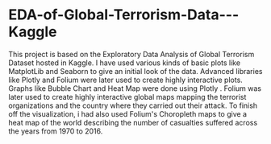 # EDA-of-Global-Terrorism-Data---Kaggle
This project is based on the Exploratory Data Analysis of Global Terrorism Dataset hosted in Kaggle. I have used various kinds of basic plots like MatplotLib and Seaborn to give an initial look of the data. Advanced libraries like Plotly and Folium were later used to create highly interactive plots. Graphs like Bubble Chart and Heat Map were done using Plotly . Folium was later used to create highly interactive global maps mapping the terrorist organizations and the country where they carried out their attack. To finish off the visualization, i had also used Folium's Choropleth maps to give a heat map of the world describing the number of casualties suffered across the years from 1970 to 2016.
